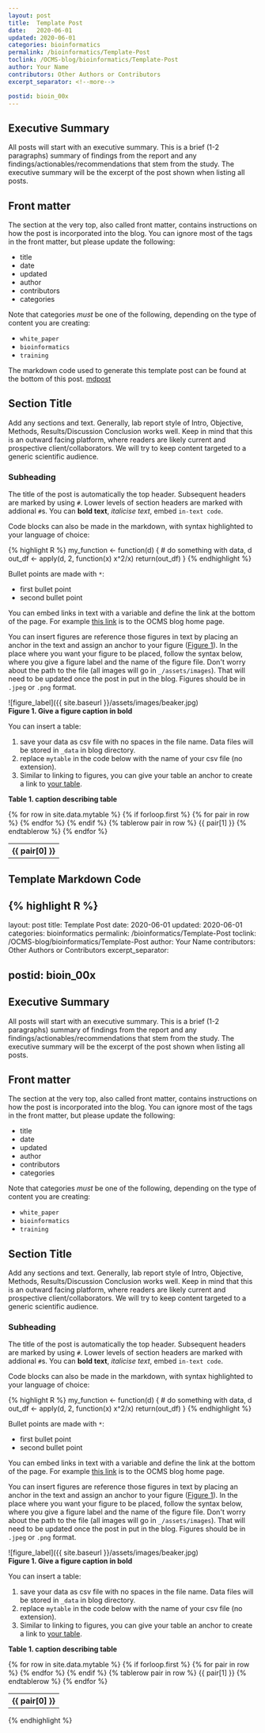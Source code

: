 ```yaml
---
layout: post
title:  Template Post
date:   2020-06-01
updated: 2020-06-01
categories: bioinformatics
permalink: /bioinformatics/Template-Post
toclink: /OCMS-blog/bioinformatics/Template-Post
author: Your Name
contributors: Other Authors or Contributors
excerpt_separator: <!--more-->

postid: bioin_00x
---
```


## Executive Summary
All posts will start with an executive summary. This is a
brief (1-2 paragraphs) summary of findings from the report and any findings/actionables/recommendations that stem from the study. The executive summary will be the excerpt of the post shown when listing all posts.

<!--more-->

## Front matter

The section at the very top, also called front matter, contains instructions on how the post is incorporated into the blog. You can ignore most of the tags in the front matter, but please update the following:

* title
* date
* updated
* author
* contributors
* categories

Note that categories _must_ be one of the following, depending on the type of content you are creating:
* `white_paper`
* `bioinformatics`
* `training`

The markdown code used to generate this template post can be found at the bottom of this post. [mdpost](#mdpost)
## Section Title

Add any sections and text. Generally, lab report style of Intro, Objective, Methods, Results/Discussion Conclusion works well. Keep in mind that this is an outward facing platform, where readers are likely current and prospective client/collaborators. We will try to keep content targeted to a generic scientific audience.

### Subheading

The title of the post is automatically the top header. Subsequent headers are marked by using `#`. Lower levels of section headers are marked with addional `#`s. You can **bold text**, _italicise text_, embed `in-text code`.

Code blocks can also be made in the markdown, with syntax highlighted to your language of choice:

{% highlight R %}
my_function <- function(d) {
    # do something with data, d
    out_df <- apply(d, 2, function(x) x^2/x)
    return(out_df)
}
{% endhighlight %}

Bullet points are made with `*`:
* first bullet point
* second bullet point

You can embed links in text with a variable and define the link at the bottom of the page. For example [this link][thislink] is to the OCMS blog home page.

You can insert figures are reference those figures in text by placing an anchor in the text and assign an anchor to your figure ([Figure 1](#figure_anchor_label)). In the place where you want your figure to be placed, follow the syntax below, where you give a figure label and the name of the figure file. Don't worry about the path to the file (all images will go in `_/assets/images`). That will need to be updated once the post in put in the blog. Figures should be in `.jpeg` or `.png` format.

<a name="figure_anchor_label"></a>
![figure_label]({{ site.baseurl }}/assets/images/beaker.jpg)
<br>
**Figure 1. Give a figure caption in bold**

You can insert a table:
1. save your data as csv file with no spaces in the file name. Data files will be stored in `_data` in blog directory.
2. replace `mytable` in the code below with the name of your csv file (no extension).
3. Similar to linking to figures, you can give your table an anchor to create a link to [your table](#mytable_anchor).

<a name="mytable_anchor"></a>
**Table 1. caption describing table**
<table>
  {% for row in site.data.mytable %}
    {% if forloop.first %}
    <tr>
      {% for pair in row %}
        <th>{{ pair[0] }}</th>
      {% endfor %}
    </tr>
    {% endif %}
    {% tablerow pair in row %}
      {{ pair[1] }}
    {% endtablerow %}
  {% endfor %}
</table>

<!-- link definition -->
[thislink]: https://oxfordcms.github.io/OCMS-blog/

## Template Markdown Code<a name="mdcode"></a>

{% highlight R %}
---
layout: post
title:  Template Post
date:   2020-06-01
updated: 2020-06-01
categories: bioinformatics
permalink: /bioinformatics/Template-Post
toclink: /OCMS-blog/bioinformatics/Template-Post
author: Your Name
contributors: Other Authors or Contributors
excerpt_separator: <!--more-->

postid: bioin_00x
---

## Executive Summary

All posts will start with an executive summary. This is a
brief (1-2 paragraphs) summary of findings from the report and any findings/actionables/recommendations that stem from the study. The executive summary will be the excerpt of the post shown when listing all posts.

<!--more-->

## Front matter

The section at the very top, also called front matter, contains instructions on how the post is incorporated into the blog. You can ignore most of the tags in the front matter, but please update the following:

* title
* date
* updated
* author
* contributors
* categories

Note that categories _must_ be one of the following, depending on the type of content you are creating:
* `white_paper`
* `bioinformatics`
* `training`

## Section Title

Add any sections and text. Generally, lab report style of Intro, Objective, Methods, Results/Discussion Conclusion works well. Keep in mind that this is an outward facing platform, where readers are likely current and prospective client/collaborators. We will try to keep content targeted to a generic scientific audience.

### Subheading

The title of the post is automatically the top header. Subsequent headers are marked by using `#`. Lower levels of section headers are marked with addional `#`s. You can **bold text**, _italicise text_, embed `in-text code`.

Code blocks can also be made in the markdown, with syntax highlighted to your language of choice:

{% highlight R %}
my_function <- function(d) {
    # do something with data, d
    out_df <- apply(d, 2, function(x) x^2/x)
    return(out_df)
}
{% endhighlight %}

Bullet points are made with `*`:
* first bullet point
* second bullet point

You can embed links in text with a variable and define the link at the bottom of the page. For example [this link][thislink] is to the OCMS blog home page.

You can insert figures are reference those figures in text by placing an anchor in the text and assign an anchor to your figure ([Figure 1](#figure_anchor_label)). In the place where you want your figure to be placed, follow the syntax below, where you give a figure label and the name of the figure file. Don't worry about the path to the file (all images will go in `_/assets/images`). That will need to be updated once the post in put in the blog. Figures should be in `.jpeg` or `.png` format.

<a name="figure_anchor_label"></a>
![figure_label]({{ site.baseurl }}/assets/images/beaker.jpg)
<br>
**Figure 1. Give a figure caption in bold**

You can insert a table:
1. save your data as csv file with no spaces in the file name. Data files will be stored in `_data` in blog directory.
2. replace `mytable` in the code below with the name of your csv file (no extension).
3. Similar to linking to figures, you can give your table an anchor to create a link to [your table](#mytable_anchor).

<a name="mytable_anchor"></a>
**Table 1. caption describing table**
<table>
  {% for row in site.data.mytable %}
    {% if forloop.first %}
    <tr>
      {% for pair in row %}
        <th>{{ pair[0] }}</th>
      {% endfor %}
    </tr>
    {% endif %}
    {% tablerow pair in row %}
      {{ pair[1] }}
    {% endtablerow %}
  {% endfor %}
</table>

<!-- link definition -->
[thislink]: https://oxfordcms.github.io/OCMS-blog/
{% endhighlight %}
